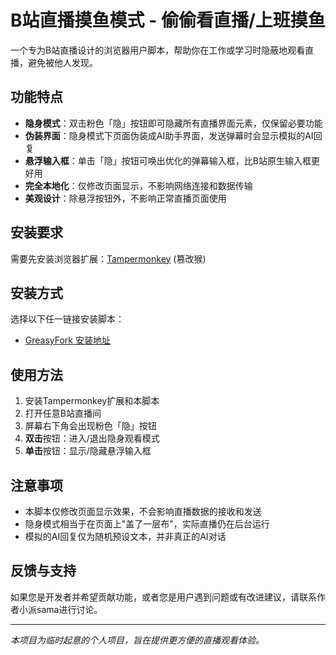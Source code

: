 # B站直播摸鱼模式 - 偷偷看直播/上班摸鱼

一个专为B站直播设计的浏览器用户脚本，帮助你在工作或学习时隐蔽地观看直播，避免被他人发现。

## 功能特点

- **隐身模式**：双击粉色「隐」按钮即可隐藏所有直播界面元素，仅保留必要功能
- **伪装界面**：隐身模式下页面伪装成AI助手界面，发送弹幕时会显示模拟的AI回复
- **悬浮输入框**：单击「隐」按钮可唤出优化的弹幕输入框，比B站原生输入框更好用
- **完全本地化**：仅修改页面显示，不影响网络连接和数据传输
- **美观设计**：除悬浮按钮外，不影响正常直播页面使用

## 安装要求

需要先安装浏览器扩展：[Tampermonkey](https://www.tampermonkey.net/) (篡改猴)

## 安装方式

选择以下任一链接安装脚本：

- [GreasyFork 安装地址](https://greasyfork.org/zh-CN/scripts/549366-b站直播摸鱼模式-偷偷看直播-上班摸鱼)

## 使用方法

1. 安装Tampermonkey扩展和本脚本
2. 打开任意B站直播间
3. 屏幕右下角会出现粉色「隐」按钮
4. **双击**按钮：进入/退出隐身观看模式
5. **单击**按钮：显示/隐藏悬浮输入框

## 注意事项

- 本脚本仅修改页面显示效果，不会影响直播数据的接收和发送
- 隐身模式相当于在页面上"盖了一层布"，实际直播仍在后台运行
- 模拟的AI回复仅为随机预设文本，并非真正的AI对话

## 反馈与支持

如果您是开发者并希望贡献功能，或者您是用户遇到问题或有改进建议，请联系作者小派sama进行讨论。

---

*本项目为临时起意的个人项目，旨在提供更方便的直播观看体验。*